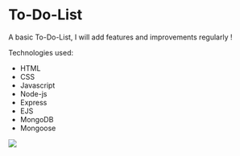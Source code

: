 # To-Do-List
A basic To-Do-List, I will add features and improvements regularly !




Technologies used:
- HTML
- CSS
- Javascript
- Node-js
- Express
- EJS
- MongoDB
- Mongoose 


![](todo.gif)
